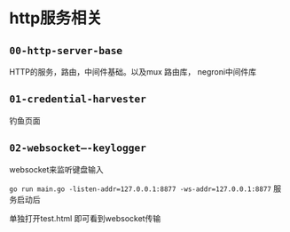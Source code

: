 # http服务相关


## `00-http-server-base`
HTTP的服务，路由，中间件基础。以及mux 路由库， negroni中间件库

## `01-credential-harvester`
钓鱼页面

## `02-websocket—-keylogger`
websocket来监听键盘输入

`go run main.go -listen-addr=127.0.0.1:8877 -ws-addr=127.0.0.1:8877` 服务启动后

单独打开test.html 即可看到websocket传输